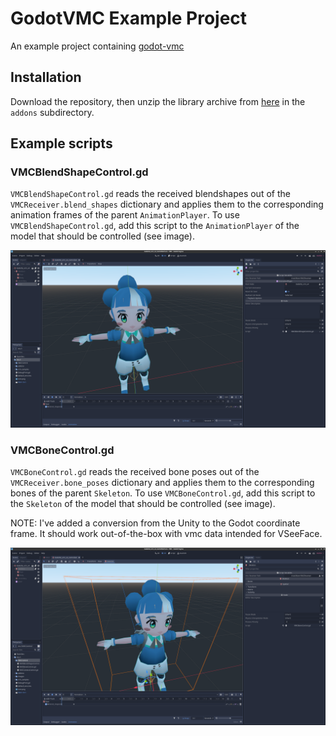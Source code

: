 # GodotVMC Example Project

An example project containing [godot-vmc](https://github.com/DigitOtter/godot-vmc-lib)

## Installation

Download the repository, then unzip the library archive from [here](https://github.com/DigitOtter/godot-vmc-lib/releases) in the `addons` subdirectory.

## Example scripts

### VMCBlendShapeControl.gd

`VMCBlendShapeControl.gd` reads the received blendshapes out of the `VMCReceiver.blend_shapes` dictionary and applies them to the corresponding animation frames of the parent `AnimationPlayer`.
To use `VMCBlendShapeControl.gd`, add this script to the `AnimationPlayer` of the model that should be controlled (see image).

![VMCBlendShapeControl script](images/blend_shape_control_script.png?raw=true)

### VMCBoneControl.gd

`VMCBoneControl.gd` reads the received bone poses out of the `VMCReceiver.bone_poses` dictionary and applies them to the corresponding bones of the parent `Skeleton`.
To use `VMCBoneControl.gd`, add this script to the `Skeleton` of the model that should be controlled (see image).

NOTE: I've added a conversion from the Unity to the Godot coordinate frame. It should work out-of-the-box with vmc data intended for VSeeFace.

![VMCBoneControl script](images/bone_control_script.png?raw=true)
